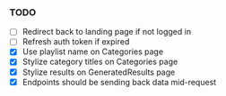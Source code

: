 ### TODO
- [ ] Redirect back to landing page if not logged in
- [ ] Refresh auth token if expired
- [x] Use playlist name on Categories page
- [x] Stylize category titles on Categories page
- [x] Stylize results on GeneratedResults page
- [x] Endpoints should be sending back data mid-request